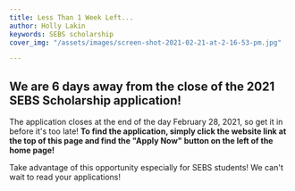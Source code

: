 ```yaml
---
title: Less Than 1 Week Left...
author: Holly Lakin
keywords: SEBS scholarship
cover_img: "/assets/images/screen-shot-2021-02-21-at-2-16-53-pm.jpg"

---
```

## We are 6 days away from the close of the 2021 SEBS Scholarship application!

The application closes at the end of the day February 28, 2021, so get it in before it's too late! **To find the application, simply click the website link at the top of this page and find the "Apply Now" button on the left of the home page!** 

Take advantage of this opportunity especially for SEBS students! We can't wait to read your applications!